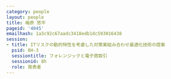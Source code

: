 ```yaml
---
category: people
layout: people
title: 梅原 悠平
pageid: '4045'
emailhash: 1a3c92c67aadc3418edb1dc593016438
session:
- title: ITリスクの動的特性を考慮した対策案組み合わせ最適化技術の提案
  psid: 8H-3
  sessiontitle: フォレンジックと電子商取引
  sessionid: 8h
  role: 発表者
---
```

